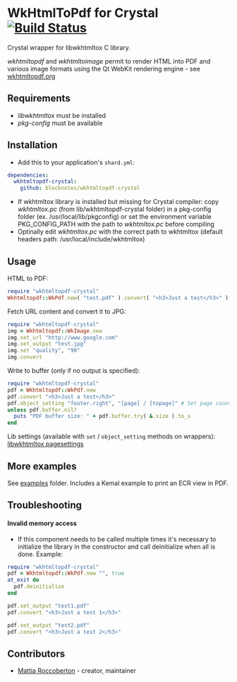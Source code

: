 # WkHtmlToPdf for Crystal [![Build Status](https://travis-ci.org/blocknotes/wkhtmltopdf-crystal.svg)](https://travis-ci.org/blocknotes/wkhtmltopdf-crystal)

Crystal wrapper for libwkhtmltox C library.

*wkhtmltopdf* and *wkhtmltoimage* permit to render HTML into PDF and various image formats using the Qt WebKit rendering engine - see [wkhtmltopdf.org](http://wkhtmltopdf.org)

## Requirements

- *libwkhtmltox* must be installed
- *pkg-config* must be available

## Installation

- Add this to your application's `shard.yml`:

```yml
dependencies:
  wkhtmltopdf-crystal:
    github: blocknotes/wkhtmltopdf-crystal
```

- If wkhtmltox library is installed but missing for Crystal compiler: copy *wkhtmltox.pc* (from lib/wkhtmltopdf-crystal folder) in a pkg-config folder (ex. /usr/local/lib/pkgconfig) or set the environment variable PKG_CONFIG_PATH with the path to *wkhtmltox.pc* before compiling
- Optinally edit *wkhtmltox.pc* with the correct path to wkhtmltox (default headers path: /usr/local/include/wkhtmltox)

## Usage

HTML to PDF:

```ruby
require "wkhtmltopdf-crystal"
Wkhtmltopdf::WkPdf.new( "test.pdf" ).convert( "<h3>Just a test</h3>" )
```

Fetch URL content and convert it to JPG:

```ruby
require "wkhtmltopdf-crystal"
img = Wkhtmltopdf::WkImage.new
img.set_url "http://www.google.com"
img.set_output "test.jpg"
img.set "quality", "90"
img.convert
```

Write to buffer (only if no output is specified):

```ruby
require "wkhtmltopdf-crystal"
pdf = Wkhtmltopdf::WkPdf.new
pdf.convert "<h3>Just a test</h3>"
pdf.object_setting "footer.right", "[page] / [topage]" # Set page counter on footer
unless pdf.buffer.nil?
  puts "PDF buffer size: " + pdf.buffer.try( &.size ).to_s
end
```

Lib settings (available with `set` / `object_setting` methods on wrappers): [libwkhtmltox pagesettings](http://wkhtmltopdf.org/libwkhtmltox/pagesettings.html)

## More examples

See [examples](https://github.com/blocknotes/wkhtmltopdf-crystal/tree/master/examples) folder. Includes a Kemal example to print an ECR view in PDF.

## Troubleshooting

#### Invalid memory access

- If this component needs to be called multiple times it's necessary to initialize the library in the constructor and call deinitialize when all is done.
Example:

```ruby
require "wkhtmltopdf-crystal"
pdf = Wkhtmltopdf::WkPdf.new "", true
at_exit do
  pdf.deinitialize
end

pdf.set_output "test1.pdf"
pdf.convert "<h3>Just a test 1</h3>"

pdf.set_output "test2.pdf"
pdf.convert "<h3>Just a test 2</h3>"
```

## Contributors

- [Mattia Roccoberton](http://blocknot.es) - creator, maintainer
